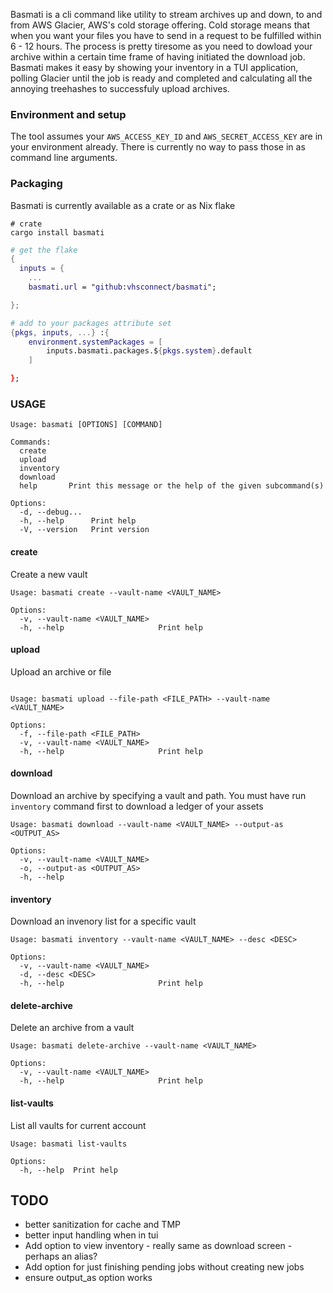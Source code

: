 Basmati is a cli command like utility to stream archives up and down, to and from AWS Glacier, AWS's cold storage offering. Cold storage means that when you want your files you have to send in a request to be fulfilled within 6 - 12 hours. The process is pretty tiresome as you need to dowload your archive within a certain time frame of having initiated the download job. Basmati makes it easy by showing your inventory in a TUI application, polling Glacier until the job is ready and completed and calculating all the annoying treehashes to successfuly upload archives.

### Environment and setup

The tool assumes your `AWS_ACCESS_KEY_ID` and `AWS_SECRET_ACCESS_KEY` are in your environment already. There is currently no way to pass those in as command line arguments.

### Packaging

Basmati is currently available as a crate or as Nix flake

```
# crate
cargo install basmati
```

```nix
# get the flake
{
  inputs = {
    ...
    basmati.url = "github:vhsconnect/basmati";

};

```

```nix
# add to your packages attribute set
{pkgs, inputs, ...} :{
    environment.systemPackages = [
        inputs.basmati.packages.${pkgs.system}.default
    ]

};


```

### USAGE

```
Usage: basmati [OPTIONS] [COMMAND]

Commands:
  create
  upload
  inventory
  download
  help       Print this message or the help of the given subcommand(s)

Options:
  -d, --debug...
  -h, --help      Print help
  -V, --version   Print version

```

#### create

Create a new vault

```
Usage: basmati create --vault-name <VAULT_NAME>

Options:
  -v, --vault-name <VAULT_NAME>
  -h, --help                     Print help
```

#### upload

Upload an archive or file

```

Usage: basmati upload --file-path <FILE_PATH> --vault-name <VAULT_NAME>

Options:
  -f, --file-path <FILE_PATH>
  -v, --vault-name <VAULT_NAME>
  -h, --help                     Print help
```

#### download

Download an archive by specifying a vault and path. You must have run `inventory` command first to download a ledger of your assets

```
Usage: basmati download --vault-name <VAULT_NAME> --output-as <OUTPUT_AS>

Options:
  -v, --vault-name <VAULT_NAME>
  -o, --output-as <OUTPUT_AS>
  -h, --help
```

#### inventory

Download an invenory list for a specific vault

```
Usage: basmati inventory --vault-name <VAULT_NAME> --desc <DESC>

Options:
  -v, --vault-name <VAULT_NAME>
  -d, --desc <DESC>
  -h, --help                     Print help
```

#### delete-archive

Delete an archive from a vault

```
Usage: basmati delete-archive --vault-name <VAULT_NAME>

Options:
  -v, --vault-name <VAULT_NAME>
  -h, --help                     Print help
```

#### list-vaults

List all vaults for current account

```
Usage: basmati list-vaults

Options:
  -h, --help  Print help
```

## TODO

- better sanitization for cache and TMP
- better input handling when in tui
- Add option to view inventory - really same as download screen - perhaps an alias?
- Add option for just finishing pending jobs without creating new jobs
- ensure output_as option works


